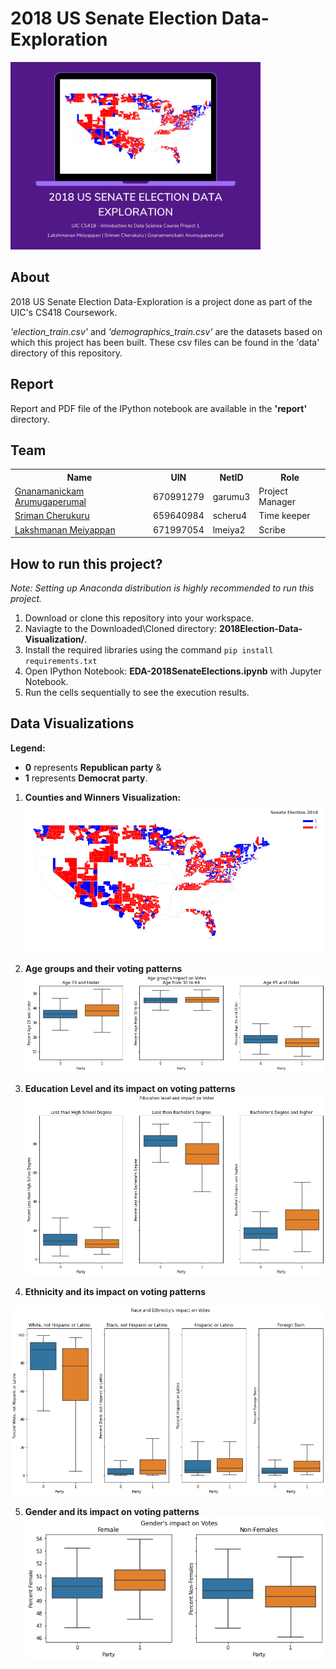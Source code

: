 # 2018 US Senate Election Data-Exploration

<img src="./images/banner.png" style="height:300px">

## About

2018 US Senate Election Data-Exploration is a project done as part of the UIC's CS418 Coursework. 

_'election_train.csv'_ and _'demographics_train.csv'_ are the datasets based on which this project has been built. These csv files can be found in the 'data' directory of this repository.

## Report
Report and PDF file of the IPython notebook are available in the **'report'** directory.
## Team
<table>
    <tr>
        <th>Name</th>
        <th>UIN</th>
        <th>NetID</th>
        <th>Role</th>
    </tr>
    <tr>
        <td><a href="https://github.com/Gnanamanickam">Gnanamanickam Arumugaperumal</a></td>
        <td>670991279</td>
        <td>garumu3</td>
        <td>Project Manager</td>
    </tr>
    <tr>
        <td><a href="https://github.com/sriman98">Sriman Cherukuru</a></td>
        <td>659640984</td>
        <td>scheru4</td>
        <td>Time keeper</td>
    </tr>
    <tr>
        <td><a href="https://github.com/laxmena">Lakshmanan Meiyappan</a></td>
        <td>671997054</td>
        <td>lmeiya2</td>
        <td>Scribe</td>
    </tr>
</table>

## How to run this project?
_Note: Setting up Anaconda distribution is highly recommended to run this project._
1. Download or clone this repository into your workspace.
2. Naviagte to the Downloaded\Cloned directory: **2018Election-Data-Visualization/**.
2. Install the required libraries using the command 
    ```pip install requirements.txt```
3. Open IPython Notebook: **EDA-2018SenateElections.ipynb** with Jupyter Notebook.
4. Run the cells sequentially to see the execution results.

## Data Visualizations

**Legend:** 
- **0** represents **Republican party** & 
- **1** represents **Democrat party**.

1. **Counties and Winners Visualization:**
    <img src="./images/geoplot.png" style="max-width:100%">

2. **Age groups and their voting patterns**
    <img src="./images/age-distribution.png" style="max-width:100%">

3. **Education Level and its impact on voting patterns**
    <img src="./images/education-votes-distribution.png" style="max-width:100%">

4. **Ethnicity and its impact on voting patterns**
 <img src="./images/ethinicity-distribution.png" style="max-width:100%">

5. **Gender and its impact on voting patterns**
    <img src="./images/gender-votes-distribution.png" style="max-width:100%">

